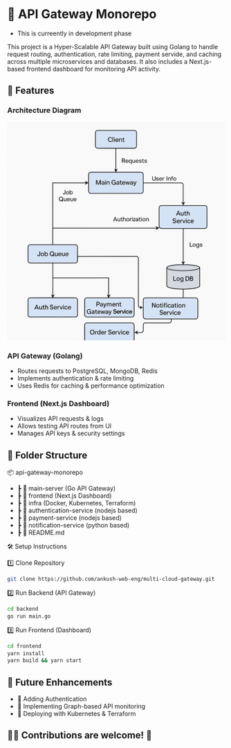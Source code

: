 # 🚀 API Gateway Monorepo

- This is curreently in development phase

This project is a Hyper-Scalable API Gateway built using Golang to handle request routing, authentication, rate limiting, payment servide, and caching across multiple microservices and databases. It also includes a Next.js-based frontend dashboard for monitoring API activity.

## 📌 Features

### Architecture Diagram

<div align="center">
<img src = "/assets/architecture.png">
</div>

### API Gateway (Golang)

- Routes requests to PostgreSQL, MongoDB, Redis
- Implements authentication & rate limiting
- Uses Redis for caching & performance optimization

### Frontend (Next.js Dashboard)

- Visualizes API requests & logs
- Allows testing API routes from UI
- Manages API keys & security settings

## 📂 Folder Structure

📦 api-gateway-monorepo
- ┣ 📂 main-server (Go API Gateway)
- ┣ 📂 frontend (Next.js Dashboard)
- ┣ 📂 infra (Docker, Kubernetes, Terraform)
- ┣ 📂 authentication-service (nodejs based)
- ┣ 📂 payment-service (nodejs based)
- ┣ 📂 notification-service (python based)
- ┣ 📜 README.md

🛠️ Setup Instructions

1️⃣ Clone Repository

```bash
git clone https://github.com/ankush-web-eng/multi-cloud-gateway.git
```

2️⃣ Run Backend (API Gateway)

```bash
cd backend
go run main.go
```

3️⃣ Run Frontend (Dashboard)

```bash
cd frontend
yarn install
yarn build && yarn start
```

<!-- 4️⃣ Test API Gateway

```bash
curl http://localhost:8080/api/user/1
``` -->

## 🚀 Future Enhancements

- 🔹 Adding Authentication
- 🔹 Implementing Graph-based API monitoring
- 🔹 Deploying with Kubernetes & Terraform

## 👨‍💻 Contributions are welcome! 🎉
